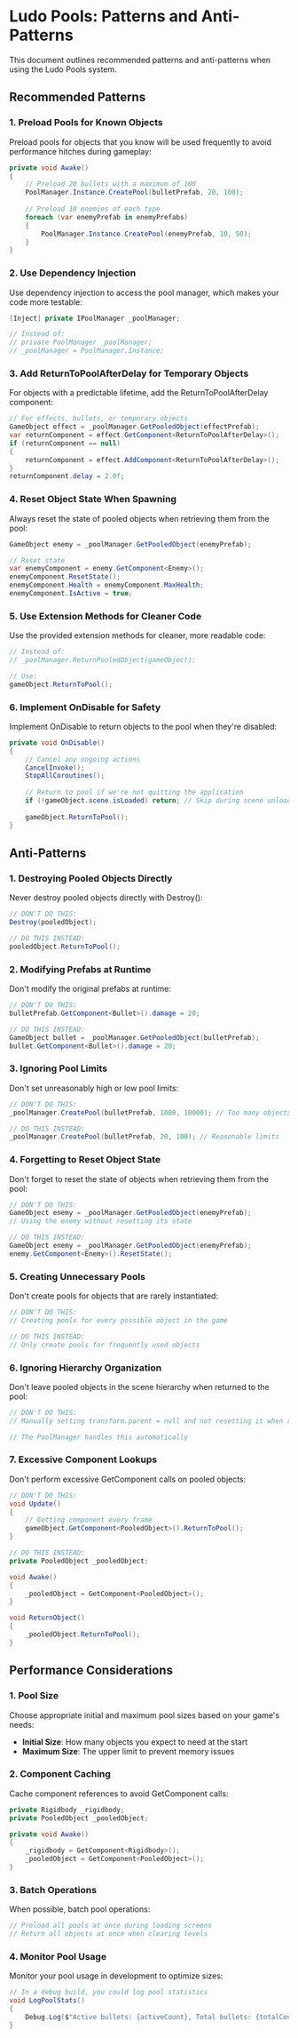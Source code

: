 # Ludo Pools: Patterns and Anti-Patterns

This document outlines recommended patterns and anti-patterns when using the Ludo Pools system.

## Recommended Patterns

### 1. Preload Pools for Known Objects

Preload pools for objects that you know will be used frequently to avoid performance hitches during gameplay:

```csharp
private void Awake()
{
    // Preload 20 bullets with a maximum of 100
    PoolManager.Instance.CreatePool(bulletPrefab, 20, 100);
    
    // Preload 10 enemies of each type
    foreach (var enemyPrefab in enemyPrefabs)
    {
        PoolManager.Instance.CreatePool(enemyPrefab, 10, 50);
    }
}
```

### 2. Use Dependency Injection

Use dependency injection to access the pool manager, which makes your code more testable:

```csharp
[Inject] private IPoolManager _poolManager;

// Instead of:
// private PoolManager _poolManager;
// _poolManager = PoolManager.Instance;
```

### 3. Add ReturnToPoolAfterDelay for Temporary Objects

For objects with a predictable lifetime, add the ReturnToPoolAfterDelay component:

```csharp
// For effects, bullets, or temporary objects
GameObject effect = _poolManager.GetPooledObject(effectPrefab);
var returnComponent = effect.GetComponent<ReturnToPoolAfterDelay>();
if (returnComponent == null)
{
    returnComponent = effect.AddComponent<ReturnToPoolAfterDelay>();
}
returnComponent.delay = 2.0f;
```

### 4. Reset Object State When Spawning

Always reset the state of pooled objects when retrieving them from the pool:

```csharp
GameObject enemy = _poolManager.GetPooledObject(enemyPrefab);

// Reset state
var enemyComponent = enemy.GetComponent<Enemy>();
enemyComponent.ResetState();
enemyComponent.Health = enemyComponent.MaxHealth;
enemyComponent.IsActive = true;
```

### 5. Use Extension Methods for Cleaner Code

Use the provided extension methods for cleaner, more readable code:

```csharp
// Instead of:
// _poolManager.ReturnPooledObject(gameObject);

// Use:
gameObject.ReturnToPool();
```

### 6. Implement OnDisable for Safety

Implement OnDisable to return objects to the pool when they're disabled:

```csharp
private void OnDisable()
{
    // Cancel any ongoing actions
    CancelInvoke();
    StopAllCoroutines();
    
    // Return to pool if we're not quitting the application
    if (!gameObject.scene.isLoaded) return; // Skip during scene unload
    
    gameObject.ReturnToPool();
}
```

## Anti-Patterns

### 1. Destroying Pooled Objects Directly

Never destroy pooled objects directly with Destroy():

```csharp
// DON'T DO THIS:
Destroy(pooledObject);

// DO THIS INSTEAD:
pooledObject.ReturnToPool();
```

### 2. Modifying Prefabs at Runtime

Don't modify the original prefabs at runtime:

```csharp
// DON'T DO THIS:
bulletPrefab.GetComponent<Bullet>().damage = 20;

// DO THIS INSTEAD:
GameObject bullet = _poolManager.GetPooledObject(bulletPrefab);
bullet.GetComponent<Bullet>().damage = 20;
```

### 3. Ignoring Pool Limits

Don't set unreasonably high or low pool limits:

```csharp
// DON'T DO THIS:
_poolManager.CreatePool(bulletPrefab, 1000, 10000); // Too many objects

// DO THIS INSTEAD:
_poolManager.CreatePool(bulletPrefab, 20, 100); // Reasonable limits
```

### 4. Forgetting to Reset Object State

Don't forget to reset the state of objects when retrieving them from the pool:

```csharp
// DON'T DO THIS:
GameObject enemy = _poolManager.GetPooledObject(enemyPrefab);
// Using the enemy without resetting its state

// DO THIS INSTEAD:
GameObject enemy = _poolManager.GetPooledObject(enemyPrefab);
enemy.GetComponent<Enemy>().ResetState();
```

### 5. Creating Unnecessary Pools

Don't create pools for objects that are rarely instantiated:

```csharp
// DON'T DO THIS:
// Creating pools for every possible object in the game

// DO THIS INSTEAD:
// Only create pools for frequently used objects
```

### 6. Ignoring Hierarchy Organization

Don't leave pooled objects in the scene hierarchy when returned to the pool:

```csharp
// DON'T DO THIS:
// Manually setting transform.parent = null and not resetting it when returning to pool

// The PoolManager handles this automatically
```

### 7. Excessive Component Lookups

Don't perform excessive GetComponent calls on pooled objects:

```csharp
// DON'T DO THIS:
void Update()
{
    // Getting component every frame
    gameObject.GetComponent<PooledObject>().ReturnToPool();
}

// DO THIS INSTEAD:
private PooledObject _pooledObject;

void Awake()
{
    _pooledObject = GetComponent<PooledObject>();
}

void ReturnObject()
{
    _pooledObject.ReturnToPool();
}
```

## Performance Considerations

### 1. Pool Size

Choose appropriate initial and maximum pool sizes based on your game's needs:

- **Initial Size**: How many objects you expect to need at the start
- **Maximum Size**: The upper limit to prevent memory issues

### 2. Component Caching

Cache component references to avoid GetComponent calls:

```csharp
private Rigidbody _rigidbody;
private PooledObject _pooledObject;

private void Awake()
{
    _rigidbody = GetComponent<Rigidbody>();
    _pooledObject = GetComponent<PooledObject>();
}
```

### 3. Batch Operations

When possible, batch pool operations:

```csharp
// Preload all pools at once during loading screens
// Return all objects at once when clearing levels
```

### 4. Monitor Pool Usage

Monitor your pool usage in development to optimize sizes:

```csharp
// In a debug build, you could log pool statistics
void LogPoolStats()
{
    Debug.Log($"Active bullets: {activeCount}, Total bullets: {totalCount}");
}
```
